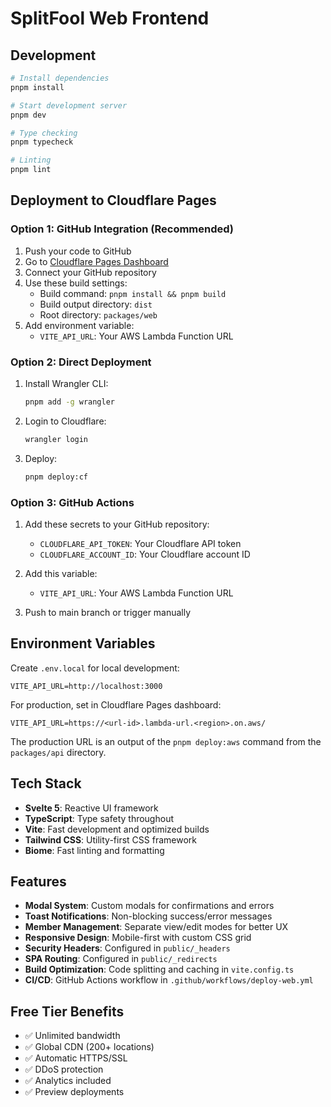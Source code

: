 # SplitFool Web Frontend

## Development

```bash
# Install dependencies
pnpm install

# Start development server
pnpm dev

# Type checking
pnpm typecheck

# Linting
pnpm lint
```

## Deployment to Cloudflare Pages

### Option 1: GitHub Integration (Recommended)

1. Push your code to GitHub
2. Go to [Cloudflare Pages Dashboard](https://dash.cloudflare.com/pages)
3. Connect your GitHub repository
4. Use these build settings:
   - Build command: `pnpm install && pnpm build`
   - Build output directory: `dist`
   - Root directory: `packages/web`
5. Add environment variable:
   - `VITE_API_URL`: Your AWS Lambda Function URL

### Option 2: Direct Deployment

1. Install Wrangler CLI:
   ```bash
   pnpm add -g wrangler
   ```

2. Login to Cloudflare:
   ```bash
   wrangler login
   ```

3. Deploy:
   ```bash
   pnpm deploy:cf
   ```

### Option 3: GitHub Actions

1. Add these secrets to your GitHub repository:
   - `CLOUDFLARE_API_TOKEN`: Your Cloudflare API token
   - `CLOUDFLARE_ACCOUNT_ID`: Your Cloudflare account ID

2. Add this variable:
   - `VITE_API_URL`: Your AWS Lambda Function URL

3. Push to main branch or trigger manually

## Environment Variables

Create `.env.local` for local development:
```env
VITE_API_URL=http://localhost:3000
```

For production, set in Cloudflare Pages dashboard:
```env
VITE_API_URL=https://<url-id>.lambda-url.<region>.on.aws/
```
The production URL is an output of the `pnpm deploy:aws` command from the `packages/api` directory.

## Tech Stack

- **Svelte 5**: Reactive UI framework
- **TypeScript**: Type safety throughout
- **Vite**: Fast development and optimized builds
- **Tailwind CSS**: Utility-first CSS framework
- **Biome**: Fast linting and formatting

## Features

- **Modal System**: Custom modals for confirmations and errors
- **Toast Notifications**: Non-blocking success/error messages
- **Member Management**: Separate view/edit modes for better UX
- **Responsive Design**: Mobile-first with custom CSS grid
- **Security Headers**: Configured in `public/_headers`
- **SPA Routing**: Configured in `public/_redirects`
- **Build Optimization**: Code splitting and caching in `vite.config.ts`
- **CI/CD**: GitHub Actions workflow in `.github/workflows/deploy-web.yml`

## Free Tier Benefits

- ✅ Unlimited bandwidth
- ✅ Global CDN (200+ locations)
- ✅ Automatic HTTPS/SSL
- ✅ DDoS protection
- ✅ Analytics included
- ✅ Preview deployments